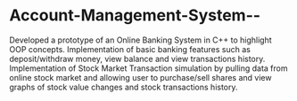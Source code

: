 # Account-Management-System--

Developed a prototype of an Online Banking System in C++ to highlight OOP concepts.
Implementation of basic banking features such as deposit/withdraw money, view balance and view transactions history.
Implementation of Stock Market Transaction simulation by pulling data from online stock market and allowing user to purchase/sell shares and view graphs of stock value changes and stock transactions history. 
